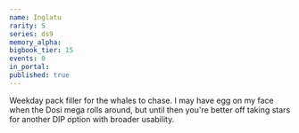 ```yaml
---
name: Inglatu
rarity: 5
series: ds9
memory_alpha:
bigbook_tier: 15
events: 0
in_portal:
published: true
---
```


Weekday pack filler for the whales to chase. I may have egg on my face when the Dosi mega rolls around, but until then you're better off taking stars for another DIP option with broader usability.
